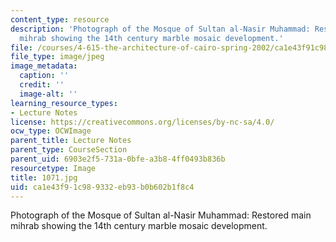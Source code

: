 ```yaml
---
content_type: resource
description: 'Photograph of the Mosque of Sultan al-Nasir Muhammad: Restored main
  mihrab showing the 14th century marble mosaic development.'
file: /courses/4-615-the-architecture-of-cairo-spring-2002/ca1e43f91c989332eb93b0b602b1f8c4_1071.jpg
file_type: image/jpeg
image_metadata:
  caption: ''
  credit: ''
  image-alt: ''
learning_resource_types:
- Lecture Notes
license: https://creativecommons.org/licenses/by-nc-sa/4.0/
ocw_type: OCWImage
parent_title: Lecture Notes
parent_type: CourseSection
parent_uid: 6903e2f5-731a-0bfe-a3b8-4ff0493b836b
resourcetype: Image
title: 1071.jpg
uid: ca1e43f9-1c98-9332-eb93-b0b602b1f8c4
---
```

Photograph of the Mosque of Sultan al-Nasir Muhammad: Restored main mihrab showing the 14th century marble mosaic development.